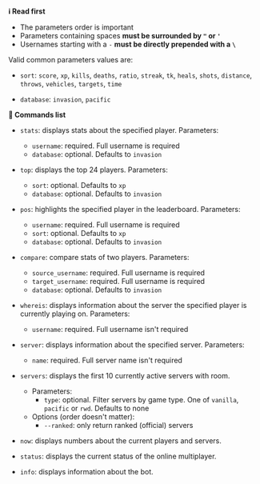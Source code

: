 **ℹ️ Read first**

- The parameters order is important
- Parameters containing spaces **must be surrounded by `"` or  `'`**
- Usernames starting with a `-` **must be directly prepended with a `\`**

Valid common parameters values are:

- `sort`: `score`, `xp`, `kills`, `deaths`, `ratio`, `streak`, `tk`, `heals`, `shots`, `distance`, `throws`, `vehicles`, `targets`, `time`

- `database`: `invasion`, `pacific`

**📄 Commands list**

- `stats`: displays stats about the specified player. Parameters:
    - `username`: required. Full username is required
    - `database`: optional. Defaults to `invasion`

- `top`: displays the top 24 players. Parameters:
    - `sort`: optional. Defaults to `xp`
    - `database`: optional. Defaults to `invasion`

- `pos`: highlights the specified player in the leaderboard. Parameters:
    - `username`: required. Full username is required
    - `sort`: optional. Defaults to `xp`
    - `database`: optional. Defaults to `invasion`

- `compare`: compare stats of two players. Parameters:
    - `source_username`: required. Full username is required
    - `target_username`: required. Full username is required
    - `database`: optional. Defaults to `invasion`

- `whereis`: displays information about the server the specified player is currently playing on. Parameters:
    - `username`: required. Full username isn't required

- `server`: displays information about the specified server. Parameters:
    - `name`: required. Full server name isn't required

- `servers`: displays the first 10 currently active servers with room.
    - Parameters:
        - `type`: optional. Filter servers by game type. One of `vanilla`, `pacific` or `rwd`. Defaults to none
    - Options (order doesn't matter):
        - `--ranked`: only return ranked (official) servers

- `now`: displays numbers about the current players and servers.

- `status`: displays the current status of the online multiplayer.

- `info`: displays information about the bot.